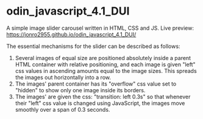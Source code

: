 # odin_javascript_4.1_DUI

A simple image slider carousel written in HTML, CSS and JS. 
Live preview: https://jonro2955.github.io/odin_javascript_4.1_DUI/

The essential mechanisms for the slider can be described as follows:
1) Several images of equal size are positioned absolutely inside a parent HTML container with relative positioning, and each image is given "left" css values in ascending amounts equal to the image sizes. This spreads the images out horizontally into a row.
2) The images' parent container has its "overflow" css value set to "hidden" to show only one image inside its borders.
3) The images' are given the css: "transition: left 0.3s" so that whenever their "left" css value is changed using JavaScript, the images move smoothly over a span of 0.3 seconds.
